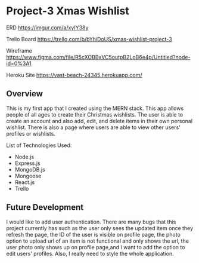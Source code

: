 # Project-3 Xmas Wishlist

ERD
https://imgur.com/a/xyIY38y

Trello Board 
https://trello.com/b/bYhiDoUS/xmas-wishlist-project-3

Wireframe 
https://www.figma.com/file/R5cXOBBxVC5outpB2LoB6e4p/Untitled?node-id=0%3A1

Heroku Site
https://vast-beach-24345.herokuapp.com/

## Overview
This is my first app that I created using the MERN stack. This app allows people of all ages to create their Christmas wishlists. 
The user is able to create an account and also add, edit, and delete items in their own personal wishlist. There is also a page where users are able to view other users' profiles or wishlists. 

List of Technologies Used:
* Node.js
* Express.js
* MongoDB.js
* Mongoose
* React.js
* Trello

## Future Development
I would like to add user authentication. There are many bugs that this project currently has such as the user only sees the updated item once they refresh the page, the ID of the user is visible on profile page, the photo option to upload url of an item is not functional and only shows the url, the user photo only shows up on profile page,and I want to add the option to edit users' profiles. Also, I really need to style the whole application. 
